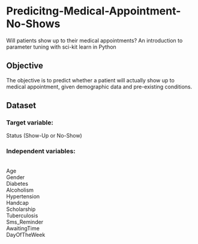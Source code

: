 # Predicitng-Medical-Appointment-No-Shows
Will patients show up to their medical appointments? An introduction to parameter tuning with sci-kit learn in Python

## Objective
The objective is to predict whether a patient will actually show up to medical appointment, given demographic data and pre-existing conditions.


## Dataset

### Target variable: 
Status (Show-Up or No-Show)

### Independent variables:
<br/>Age
<br/>Gender
<br/>Diabetes
<br/>Alcoholism
<br/>Hypertension
<br/>Handcap
<br/>Scholarship
<br/>Tuberculosis
<br/>Sms_Reminder
<br/>AwaitingTime
<br/>DayOfTheWeek

